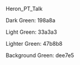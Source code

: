 Heron_PT_Talk

Dark Green: 198a8a

Light Green: 33a3a3

Lighter Green: 47b8b8

Background Green: dee7e5

